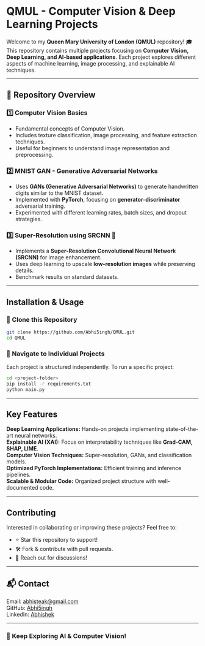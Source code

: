 # QMUL - Computer Vision & Deep Learning Projects 

Welcome to my **Queen Mary University of London (QMUL)** repository! 🎓 This repository contains multiple projects focusing on **Computer Vision, Deep Learning, and AI-based applications**. Each project explores different aspects of machine learning, image processing, and explainable AI techniques. 

---

## 📂 Repository Overview

### 1️⃣ **Computer Vision Basics** 
-  Fundamental concepts of Computer Vision.
-  Includes texture classification, image processing, and feature extraction techniques.
- Useful for beginners to understand image representation and preprocessing.

### 2️⃣ **MNIST GAN - Generative Adversarial Networks** 
-  Uses **GANs (Generative Adversarial Networks)** to generate handwritten digits similar to the MNIST dataset.
-  Implemented with **PyTorch**, focusing on **generator-discriminator** adversarial training.
-  Experimented with different learning rates, batch sizes, and dropout strategies.

### 3️⃣ **Super-Resolution using SRCNN** 🔬
-  Implements a **Super-Resolution Convolutional Neural Network (SRCNN)** for image enhancement.
-  Uses deep learning to upscale **low-resolution images** while preserving details.
-  Benchmark results on standard datasets.

---

##  Installation & Usage
### 🔹 Clone this Repository
```sh
git clone https://github.com/Abhi5ingh/QMUL.git
cd QMUL
```
### 🔹 Navigate to Individual Projects
Each project is structured independently. To run a specific project:
```sh
cd <project-folder>
pip install -r requirements.txt
python main.py
```

---

##  Key Features
 **Deep Learning Applications:** Hands-on projects implementing state-of-the-art neural networks.  
 **Explainable AI (XAI):** Focus on interpretability techniques like **Grad-CAM, SHAP, LIME**.  
 **Computer Vision Techniques:** Super-resolution, GANs, and classification models.  
 **Optimized PyTorch Implementations:** Efficient training and inference pipelines.  
 **Scalable & Modular Code:** Organized project structure with well-documented code.  

---

## Contributing
Interested in collaborating or improving these projects? Feel free to:
- ⭐ Star this repository to support!
- 🛠️ Fork & contribute with pull requests.
- 🔗 Reach out for discussions!

---

## 📬 Contact
 Email: [abhisteak@gmail.com](mailto:abhisteak@gmail.com)  
 GitHub: [Abhi5ingh](https://github.com/Abhi5ingh)  
 LinkedIn: [Abhishek](https://www.linkedin.com/in/abhishekk5ingh/) 

---

### 🚀 Keep Exploring AI & Computer Vision! 
